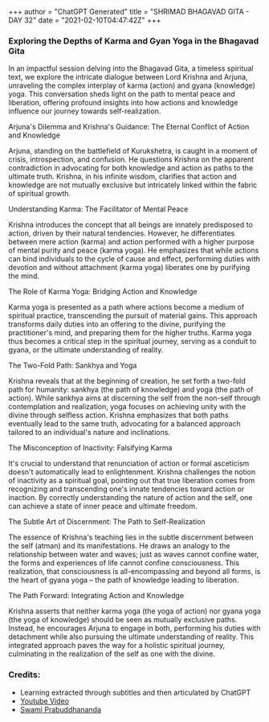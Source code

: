 +++
author = "ChatGPT Generated"
title = "SHRIMAD BHAGAVAD GITA - DAY 32"
date = "2021-02-10T04:47:42Z"
+++

### Exploring the Depths of Karma and Gyan Yoga in the Bhagavad Gita

In an impactful session delving into the Bhagavad Gita, a timeless spiritual text, we explore the intricate dialogue between Lord Krishna and Arjuna, unraveling the complex interplay of karma (action) and gyana (knowledge) yoga. This conversation sheds light on the path to mental peace and liberation, offering profound insights into how actions and knowledge influence our journey towards self-realization.

Arjuna's Dilemma and Krishna's Guidance: The Eternal Conflict of Action and Knowledge

Arjuna, standing on the battlefield of Kurukshetra, is caught in a moment of crisis, introspection, and confusion. He questions Krishna on the apparent contradiction in advocating for both knowledge and action as paths to the ultimate truth. Krishna, in his infinite wisdom, clarifies that action and knowledge are not mutually exclusive but intricately linked within the fabric of spiritual growth.

Understanding Karma: The Facilitator of Mental Peace

Krishna introduces the concept that all beings are innately predisposed to action, driven by their natural tendencies. However, he differentiates between mere action (karma) and action performed with a higher purpose of mental purity and peace (karma yoga). He emphasizes that while actions can bind individuals to the cycle of cause and effect, performing duties with devotion and without attachment (karma yoga) liberates one by purifying the mind.

The Role of Karma Yoga: Bridging Action and Knowledge

Karma yoga is presented as a path where actions become a medium of spiritual practice, transcending the pursuit of material gains. This approach transforms daily duties into an offering to the divine, purifying the practitioner's mind, and preparing them for the higher truths. Karma yoga thus becomes a critical step in the spiritual journey, serving as a conduit to gyana, or the ultimate understanding of reality.

The Two-Fold Path: Sankhya and Yoga

Krishna reveals that at the beginning of creation, he set forth a two-fold path for humanity: sankhya (the path of knowledge) and yoga (the path of action). While sankhya aims at discerning the self from the non-self through contemplation and realization, yoga focuses on achieving unity with the divine through selfless action. Krishna emphasizes that both paths eventually lead to the same truth, advocating for a balanced approach tailored to an individual's nature and inclinations.

The Misconception of Inactivity: Falsifying Karma

It's crucial to understand that renunciation of action or formal asceticism doesn't automatically lead to enlightenment. Krishna challenges the notion of inactivity as a spiritual goal, pointing out that true liberation comes from recognizing and transcending one's innate tendencies toward action or inaction. By correctly understanding the nature of action and the self, one can achieve a state of inner peace and ultimate freedom.

The Subtle Art of Discernment: The Path to Self-Realization

The essence of Krishna's teaching lies in the subtle discernment between the self (atman) and its manifestations. He draws an analogy to the relationship between water and waves; just as waves cannot confine water, the forms and experiences of life cannot confine consciousness. This realization, that consciousness is all-encompassing and beyond all forms, is the heart of gyana yoga – the path of knowledge leading to liberation.

The Path Forward: Integrating Action and Knowledge

Krishna asserts that neither karma yoga (the yoga of action) nor gyana yoga (the yoga of knowledge) should be seen as mutually exclusive paths. Instead, he encourages Arjuna to engage in both, performing his duties with detachment while also pursuing the ultimate understanding of reality. This integrated approach paves the way for a holistic spiritual journey, culminating in the realization of the self as one with the divine.

### Credits:

- Learning extracted through subtitles and then articulated by ChatGPT
- [Youtube Video](https://www.youtube.com/watch?v=3QCnRYwnIGI)
- [Swami Prabuddhananda](https://www.youtube.com/@upanishadswithswamiprabudd4019/streams)